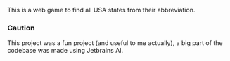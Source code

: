 This is a web game to find all USA states from their abbreviation.

### Caution

This project was a fun project (and useful to me actually), a big part of the codebase was made using Jetbrains AI.